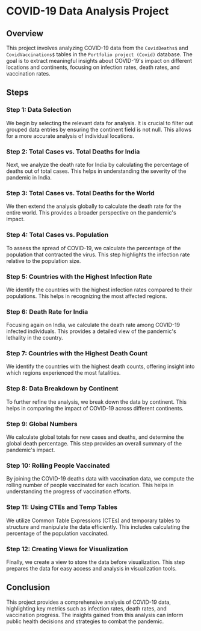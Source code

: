 # COVID-19 Data Analysis Project

## Overview
This project involves analyzing COVID-19 data from the `CovidDeaths$` and `CovidVaccinations$` tables in the `Portfolio project (Covid)` database. The goal is to extract meaningful insights about COVID-19's impact on different locations and continents, focusing on infection rates, death rates, and vaccination rates.

## Steps

### Step 1: Data Selection
We begin by selecting the relevant data for analysis. It is crucial to filter out grouped data entries by ensuring the continent field is not null. This allows for a more accurate analysis of individual locations.

### Step 2: Total Cases vs. Total Deaths for India
Next, we analyze the death rate for India by calculating the percentage of deaths out of total cases. This helps in understanding the severity of the pandemic in India.

### Step 3: Total Cases vs. Total Deaths for the World
We then extend the analysis globally to calculate the death rate for the entire world. This provides a broader perspective on the pandemic's impact.

### Step 4: Total Cases vs. Population
To assess the spread of COVID-19, we calculate the percentage of the population that contracted the virus. This step highlights the infection rate relative to the population size.

### Step 5: Countries with the Highest Infection Rate
We identify the countries with the highest infection rates compared to their populations. This helps in recognizing the most affected regions.

### Step 6: Death Rate for India
Focusing again on India, we calculate the death rate among COVID-19 infected individuals. This provides a detailed view of the pandemic's lethality in the country.

### Step 7: Countries with the Highest Death Count
We identify the countries with the highest death counts, offering insight into which regions experienced the most fatalities.

### Step 8: Data Breakdown by Continent
To further refine the analysis, we break down the data by continent. This helps in comparing the impact of COVID-19 across different continents.

### Step 9: Global Numbers
We calculate global totals for new cases and deaths, and determine the global death percentage. This step provides an overall summary of the pandemic's impact.

### Step 10: Rolling People Vaccinated
By joining the COVID-19 deaths data with vaccination data, we compute the rolling number of people vaccinated for each location. This helps in understanding the progress of vaccination efforts.

### Step 11: Using CTEs and Temp Tables
We utilize Common Table Expressions (CTEs) and temporary tables to structure and manipulate the data efficiently. This includes calculating the percentage of the population vaccinated.

### Step 12: Creating Views for Visualization
Finally, we create a view to store the data before visualization. This step prepares the data for easy access and analysis in visualization tools.

## Conclusion
This project provides a comprehensive analysis of COVID-19 data, highlighting key metrics such as infection rates, death rates, and vaccination progress. The insights gained from this analysis can inform public health decisions and strategies to combat the pandemic.
